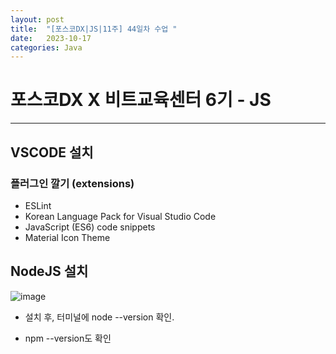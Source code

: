```yaml
---
layout: post
title:  "[포스코DX|JS|11주] 44일차 수업 "
date:   2023-10-17
categories: Java
---
```


# 포스코DX X 비트교육센터 6기 - JS

---

## VSCODE 설치

### 플러그인 깔기 (extensions)

- ESLint
- Korean Language Pack for Visual Studio Code
- JavaScript (ES6) code snippets
- Material Icon Theme

## NodeJS 설치

![image](https://github.com/talkingOrange/talkingOrange.github.io/assets/88815795/3a5211e1-83c5-44f7-aaae-b51995453341)

- 설치 후, 터미널에 node --version 확인.

- npm --version도 확인


